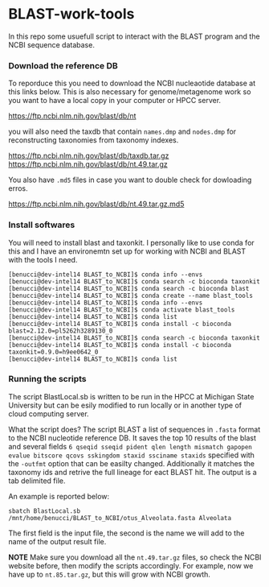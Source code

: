# BLAST-work-tools

In this repo some usuefull script to interact with the BLAST program and the NCBI sequence database.

### Download the reference DB

To reporduce this you need to download the NCBI nucleaotide database at this links below. This is also necessary for genome/metagenome work so you want to have a local copy in your computer or HPCC server.<br>

https://ftp.ncbi.nlm.nih.gov/blast/db/nt

you will also need the taxdb that contain `names.dmp` and `nodes.dmp`
for reconstructing taxonomies from taxonomy indexes.<br>

https://ftp.ncbi.nlm.nih.gov/blast/db/taxdb.tar.gz
https://ftp.ncbi.nlm.nih.gov/blast/db/nt.49.tar.gz

You also have `.md5` files in case you want to double check for dowloading erros.<br>

https://ftp.ncbi.nlm.nih.gov/blast/db/nt.49.tar.gz.md5

### Install softwares

You will need to install blast and taxonkit. I personally like to use conda for this and I have an environemtn set up for working with NCBI and BLAST with the tools I need.
```
[benucci@dev-intel14 BLAST_to_NCBI]$ conda info --envs
[benucci@dev-intel14 BLAST_to_NCBI]$ conda search -c bioconda taxonkit
[benucci@dev-intel14 BLAST_to_NCBI]$ conda search -c bioconda blast
[benucci@dev-intel14 BLAST_to_NCBI]$ conda create --name blast_tools
[benucci@dev-intel14 BLAST_to_NCBI]$ conda info --envs
[benucci@dev-intel14 BLAST_to_NCBI]$ conda activate blast_tools
[benucci@dev-intel14 BLAST_to_NCBI]$ conda list
[benucci@dev-intel14 BLAST_to_NCBI]$ conda install -c bioconda blast=2.12.0=pl5262h3289130_0
[benucci@dev-intel14 BLAST_to_NCBI]$ conda search -c bioconda taxonkit
[benucci@dev-intel14 BLAST_to_NCBI]$ conda install -c bioconda taxonkit=0.9.0=h9ee0642_0
[benucci@dev-intel14 BLAST_to_NCBI]$ conda list
```
### Running the scripts

The script BlastLocal.sb is written to be run in the HPCC at Michigan State University but can be esily modified to run locally or in another type of cloud computing server.

What the script does? The script BLAST a list of sequences in `.fasta` format to the NCBI nucleotide reference DB. It saves the top 10 results of the blast and several fields `6 qseqid sseqid pident qlen length mismatch gapopen evalue bitscore qcovs sskingdom staxid ssciname staxids` specified with the `-outfmt` option that can be easilty changed. Additionally it matches the taxonomy ids and retrive the full lineage for eact BLAST hit. The output is a tab delimited file.

An example is reported below:

```
sbatch BlastLocal.sb /mnt/home/benucci/BLAST_to_NCBI/otus_Alveolata.fasta Alveolata
```

The first field is the input file, the second is the name we will add to the name of the output result file.

__NOTE__
Make sure you download all the `nt.49.tar.gz` files, so check the NCBI website before, then modify the scripts accordingly. For example, now we have up to `nt.85.tar.gz`, but this will grow with NCBI growth.

